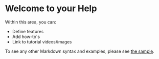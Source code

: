 # Welcome to your Help

Within this area, you can:

* Define features
* Add how-to's
* Link to tutorial videos/images

To see any other Markdown syntax and examples, please see [the sample](sample.md).